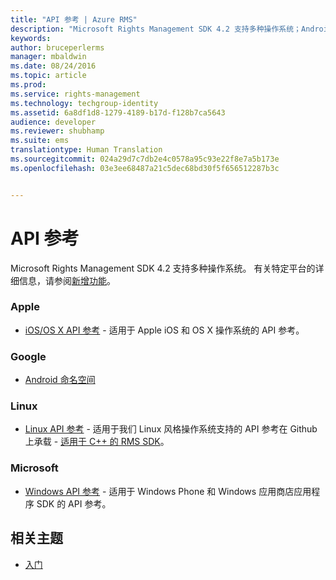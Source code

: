 ```yaml
---
title: "API 参考 | Azure RMS"
description: "Microsoft Rights Management SDK 4.2 支持多种操作系统；Android、iOS、OS X、Linux、Windows Phone 和 Windows 应用商店。"
keywords: 
author: bruceperlerms
manager: mbaldwin
ms.date: 08/24/2016
ms.topic: article
ms.prod: 
ms.service: rights-management
ms.technology: techgroup-identity
ms.assetid: 6a8df1d8-1279-4189-b17d-f128b7ca5643
audience: developer
ms.reviewer: shubhamp
ms.suite: ems
translationtype: Human Translation
ms.sourcegitcommit: 024a29d7c7db2e4c0578a95c93e22f8e7a5b173e
ms.openlocfilehash: 03e3ee68487a21c5dec68bd30f5f656512287b3c


---
```


# API 参考

Microsoft Rights Management SDK 4.2 支持多种操作系统。 有关特定平台的详细信息，请参阅[新增功能](release-notes.md)。

### Apple
- [iOS/OS X API 参考](/rights-management/sdk/4.2/api/iOS/iOS) - 适用于 Apple iOS 和 OS X 操作系统的 API 参考。

### Google
- [Android 命名空间](android-namespaces.md)

### Linux
- [Linux API 参考](linux-c-api-reference.md) - 适用于我们 Linux 风格操作系统支持的 API 参考在 Github 上承载 - [适用于 C++ 的 RMS SDK](http://azuread.github.io/rms-sdk-for-cpp/annotated.html)。

### Microsoft
- [Windows API 参考](/rights-management/sdk/4.2/api/winrt/Microsoft.RightsManagement) - 适用于 Windows Phone 和 Windows 应用商店应用程序 SDK 的 API 参考。

## 相关主题

* [入门](get-started.md)
 

 



<!--HONumber=Aug16_HO4-->


